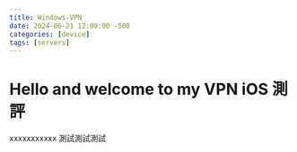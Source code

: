 ```yaml
---
title: Windows-VPN
date: 2024-06-21 12:00:00 -500
categories: [device]
tags: [servers]
---
```



# Hello and welcome to my VPN iOS 測評
xxxxxxxxxxx 測試測試測試
